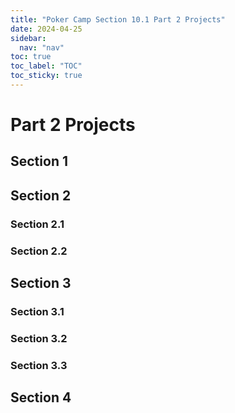 ```yaml
---
title: "Poker Camp Section 10.1 Part 2 Projects"
date: 2024-04-25
sidebar:
  nav: "nav"
toc: true
toc_label: "TOC"
toc_sticky: true
---
```


# Part 2 Projects

## Section 1

## Section 2
### Section 2.1
### Section 2.2


## Section 3
### Section 3.1
### Section 3.2
### Section 3.3

## Section 4
